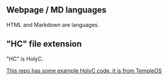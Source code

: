 ## Webpage / MD languages
HTML and Markdown are languages. 

## "HC" file extension
"HC" is HolyC.

[This repo has some example HolyC code, it is from TempleOS](https://github.com/barrettotte/TempleOS-and-HolyC)